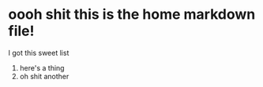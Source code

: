 # oooh shit this is the home markdown file!

I got this sweet list
1. here's a thing
2. oh shit another

